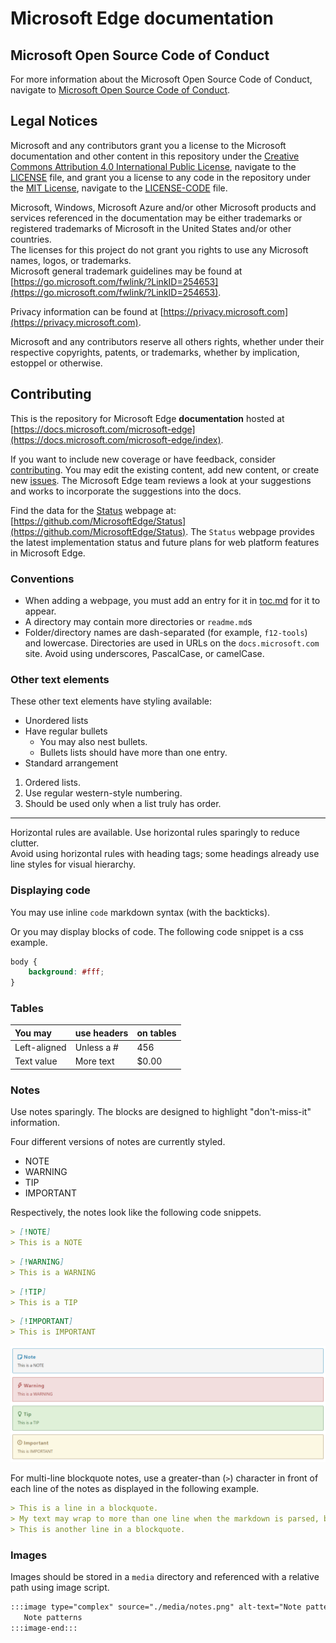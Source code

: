 # Microsoft Edge documentation  

## Microsoft Open Source Code of Conduct  

For more information about the Microsoft Open Source Code of Conduct, navigate to [Microsoft Open Source Code of Conduct](CODE_OF_CONDUCT.md).  

## Legal Notices  

Microsoft and any contributors grant you a license to the Microsoft documentation and other content in this repository under the [Creative Commons Attribution 4.0 International Public License](https://creativecommons.org/licenses/by/4.0/legalcode), navigate to the [LICENSE](./LICENSE) file, and grant you a license to any code in the repository under the [MIT License](https://opensource.org/licenses/MIT), navigate to the
[LICENSE-CODE](./LICENSE-CODE) file.  

Microsoft, Windows, Microsoft Azure and/or other Microsoft products and services referenced in the documentation may be either trademarks or registered trademarks of Microsoft in the United States and/or other countries.  
The licenses for this project do not grant you rights to use any Microsoft names, logos, or trademarks.  
Microsoft general trademark guidelines may be found at [https://go.microsoft.com/fwlink/?LinkID=254653](https://go.microsoft.com/fwlink/?LinkID=254653).  

Privacy information can be found at [https://privacy.microsoft.com](https://privacy.microsoft.com).  

Microsoft and any contributors reserve all others rights, whether under their respective copyrights, patents, or trademarks, whether by implication, estoppel or otherwise.  

## Contributing  

This is the repository for Microsoft Edge **documentation** hosted at [https://docs.microsoft.com/microsoft-edge](https://docs.microsoft.com/microsoft-edge/index).  

If you want to include new coverage or have feedback, consider [contributing](./CONTRIBUTING.md).  You may edit the existing content, add new content, or create new [issues](https://github.com/MicrosoftDocs/edge-developer/issues).  The Microsoft Edge team reviews a look at your suggestions and works to incorporate the suggestions into the docs.  

Find the data for the [Status](https://developer.microsoft.com/microsoft-edge/status) webpage at:  [https://github.com/MicrosoftEdge/Status](https://github.com/MicrosoftEdge/Status).  The `Status` webpage provides the latest implementation status and future plans for web platform features in Microsoft Edge.

### Conventions  

*   When adding a webpage, you must add an entry for it in [toc.md](./microsoft-edge/toc.yml) for it to appear.
*   A directory may contain more directories or `readme.md`s
*   Folder/directory names are dash-separated \(for example, `f12-tools`\) and lowercase.  Directories are used in URLs on the `docs.microsoft.com` site.  Avoid using underscores, PascalCase, or camelCase.  

### Other text elements  

These other text elements have styling available:  

*   Unordered lists  
*   Have regular bullets  
    *   You may also nest bullets.  
    *   Bullets lists should have more than one entry.  
*   Standard arrangement 
    
1.  Ordered lists.  
1.  Use regular western-style numbering.  
1.  Should be used only when a list truly has order.  
    
---  

Horizontal rules are available.  Use horizontal rules sparingly to reduce clutter.  
Avoid using horizontal rules with heading tags; some headings already use line styles for visual hierarchy.  

### Displaying code  

You may use inline `code` markdown syntax \(with the backticks\).  

Or you may display blocks of code.  The following code snippet is a css example.  

```css
body {
    background: #fff;
}
```  

### Tables  

| You may | use headers | on tables |  
|:--- |:--- |:--- |  
| Left-aligned | Unless a # | 456 |  
| Text value | More text | $0.00 |  

### Notes  

Use notes sparingly.  The blocks are designed to highlight "don't-miss-it" information.  

Four different versions of notes are currently styled.  

*   NOTE  
*   WARNING  
*   TIP  
*   IMPORTANT  
    
Respectively, the notes look like the following code snippets.  

```md
> [!NOTE]
> This is a NOTE  
```  

```md
> [!WARNING]
> This is a WARNING  
```  

```md
> [!TIP]
> This is a TIP  
```  

```md
> [!IMPORTANT]
> This is IMPORTANT  
```  

![Note patterns](./media/notes.png)

For multi-line blockquote notes, use a greater-than \(`>`\) character in front of each line of the notes as displayed in the following example.  

```md
> This is a line in a blockquote.  
> My text may wrap to more than one line when the markdown is parsed, but I must include all my information within a single \(sometimes very long line\) in the markdown.  
> This is another line in a blockquote.  
```  

### Images  

Images should be stored in a `media` directory and referenced with a relative path using image script.  

<!--  `![Note patterns](media/notes.png)`  -->  

```md
:::image type="complex" source="./media/notes.png" alt-text="Note patterns" lightbox="./media/notes.png":::
   Note patterns  
:::image-end:::  
```  
